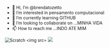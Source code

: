 - 👋 Hi, I’m @brendatozetto
- 👀 I’m interested in pensamento computacional 
- 🌱 I’m currently learning  GITHUB
- 💞️ I’m looking to collaborate on ...MINHA VIDA
- 📫 How to reach me ...INDO ATE MIM

![Scratch](https://img.shields.io/badge/Scratch-4D97FF?style=for-the-badge&logo=Scratch&logoColor=white)
<img src=
<img src="https://img.shields.io/badge/JavaScript-323330?style=for-the-badge&logo=javascript&logoColor=F7DF1E">
